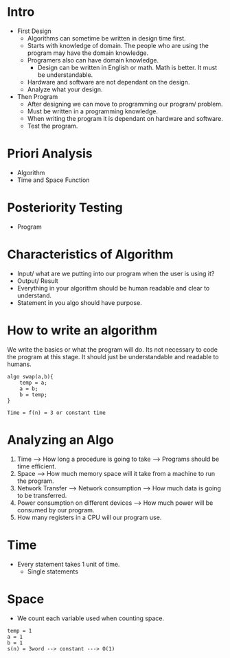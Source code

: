 # Intro
- First Design
    - Algorithms can sometime be written in design time first.
    - Starts with knowledge of domain. The people who are using the program may have the domain knowledge.
    - Programers also can have domain knowledge.
        - Design can be written in English or math. Math is better. It must be understandable.
    - Hardware and software are not dependant on the design. 
    - Analyze what your design.
- Then Program
    - After designing we can move to programming our program/ problem.
    - Must be written in a programming knowledge. 
    - When writing the program it is dependant on hardware and software.
    - Test the program.

# Priori Analysis
- Algorithm
- Time and Space Function

# Posteriority Testing
- Program

# Characteristics of Algorithm
- Input/ what are we putting into our program when the user is using it?
- Output/ Result
- Everything in your algorithm should be human readable and clear to understand.
- Statement in you algo should have purpose.

# How to write an algorithm
We write the basics or what the program will do. Its not necessary to code the program at this stage. It should just be understandable and readable to humans.

```
algo swap(a,b){
    temp = a; 
    a = b;
    b = temp;
}

Time = f(n) = 3 or constant time
```

# Analyzing an Algo
1. Time --> How long a procedure is going to take --> Programs should be time efficient.
1. Space --> How much memory space will it take from a machine to run the program.
1. Network Transfer --> Network consumption --> How much data is going to be transferred. 
1. Power consumption on different devices --> How much power will be consumed by our program.
1. How many registers in a CPU will our program use. 

# Time
- Every statement takes 1 unit of time.
    - Single statements 

# Space 
- We count each variable used when counting space.
```
temp = 1
a = 1
b = 1
s(n) = 3word --> constant ---> O(1)

```